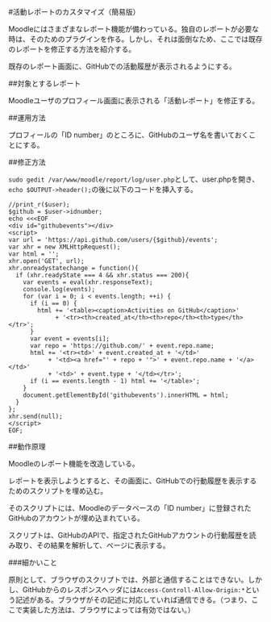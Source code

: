 #活動レポートのカスタマイズ（簡易版）

Moodleにはさまざまなレポート機能が備わっている。独自のレポートが必要な時は、そのためのプラグインを作る。しかし、それは面倒なため、ここでは既存のレポートを修正する方法を紹介する。

既存のレポート画面に、GitHubでの活動履歴が表示されるようにする。

##対象とするレポート

Moodleユーザのプロフィール画面に表示される「活動レポート」を修正する。

##運用方法

プロフィールの「ID number」のところに、GitHubのユーザ名を書いておくことにする。

##修正方法

`sudo gedit /var/www/moodle/report/log/user.php`として、user.phpを開き、`echo $OUTPUT->header();`の後に以下のコードを挿入する。

```
//print_r($user);
$github = $user->idnumber;
echo <<<EOF
<div id="githubevents"></div>
<script>
var url = 'https://api.github.com/users/{$github}/events';
var xhr = new XMLHttpRequest();
var html = '';
xhr.open('GET', url);
xhr.onreadystatechange = function(){
  if (xhr.readyState === 4 && xhr.status === 200){
    var events = eval(xhr.responseText);
    console.log(events);
    for (var i = 0; i < events.length; ++i) {
      if (i == 0) {
        html += '<table><caption>Activities on GitHub</caption>'
             + '<tr><th>created_at</th><th>repo</th><th>type</th></tr>';
      }
      var event = events[i];
      var repo = 'https://github.com/' + event.repo.name;
      html += '<tr><td>' + event.created_at + '</td>'
           + '<td><a href="' + repo + '">' + event.repo.name + '</a></td>'
           + '<td>' + event.type + '</td></tr>';
      if (i == events.length - 1) html += '</table>';
    }
    document.getElementById('githubevents').innerHTML = html;
  }
};
xhr.send(null);
</script>
EOF;
```

##動作原理

Moodleのレポート機能を改造している。

レポートを表示しようとすると、その画面に、GitHubでの行動履歴を表示するためのスクリプトを埋め込む。

そのスクリプトには、Moodleのデータベースの「ID number」に登録されたGitHubのアカウントが埋め込まれている。

スクリプトは、GitHubのAPIで、指定されたGitHubアカウントの行動履歴を読み取り、その結果を解析して、ページに表示する。

###細かいこと

原則として、ブラウザのスクリプトでは、外部と通信することはできない。しかし、GitHubからのレスポンスヘッダには`Access-Controll-Allow-Origin:*`という記述がある。ブラウザがその記述に対応していれば通信できる。（つまり、ここで実装した方法は、ブラウザによっては有効ではない。）
